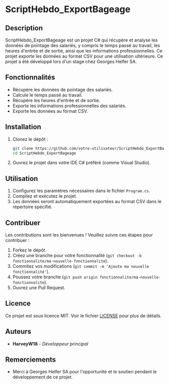 # ScriptHebdo_ExportBageage

## Description

ScriptHebdo_ExportBageage est un projet C# qui récupère et analyse les données de pointage des salariés, y compris le temps passé au travail, les heures d'entrée et de sortie, ainsi que les informations professionnelles. Ce projet exporte les données au format CSV pour une utilisation ultérieure. Ce projet a été développé lors d'un stage chez Georges Helfer SA.

## Fonctionnalités

- Récupère les données de pointage des salariés.
- Calcule le temps passé au travail.
- Récupère les heures d'entrée et de sortie.
- Exporte les informations professionnelles des salariés.
- Exporte les données au format CSV.

## Installation

1. Clonez le dépôt :
    ```bash
    git clone https://github.com/votre-utilisateur/ScriptHebdo_ExportBageage.git
    cd ScriptHebdo_ExportBageage
    ```

2. Ouvrez le projet dans votre IDE C# préféré (comme Visual Studio).

## Utilisation

1. Configurez les paramètres nécessaires dans le fichier `Program.cs`.
2. Compilez et exécutez le projet.
3. Les données seront automatiquement exportées au format CSV dans le répertoire spécifié.

## Contribuer

Les contributions sont les bienvenues ! Veuillez suivre ces étapes pour contribuer :

1. Forkez le dépôt.
2. Créez une branche pour votre fonctionnalité (`git checkout -b fonctionnalite/ma-nouvelle-fonctionnalite`).
3. Commitez vos modifications (`git commit -m 'Ajoute ma nouvelle fonctionnalité'`).
4. Poussez votre branche (`git push origin fonctionnalite/ma-nouvelle-fonctionnalite`).
5. Ouvrez une Pull Request.

## Licence

Ce projet est sous licence MIT. Voir le fichier [LICENSE](LICENSE) pour plus de détails.

## Auteurs

- **HarveyW18** - *Développeur principal*

## Remerciements

- Merci à Georges Helfer SA pour l'opportunité et le soutien pendant le développement de ce projet.
